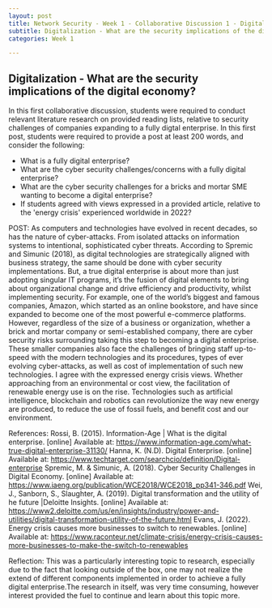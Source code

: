 ```yaml
---
layout: post
title: Network Security - Week 1 - Collaborative Discussion 1 - Digitalization - What are the security implications of the digital economy?
subtitle: Digitalization - What are the security implications of the digital economy?
categories: Week 1

---
```


## Digitalization - What are the security implications of the digital economy?

In this first collaborative discussion, students were required to conduct relevant literature research on provided reading lists, relative to security challenges of companies expanding to a fully digtal enterprise. 
In this first post, students were required to provide a post at least 200 words, and consider the following:
- What is a fully digital enterprise?
- What are the cyber security challenges/concerns with a fully digital enterprise?
- What are the cyber security challenges for a bricks and mortar SME wanting to become a digital enterprise?
- If students agreed with views expressed in a provided article, relative to the 'energy crisis' experienced worldwide in 2022?

POST:
As computers and technologies have evolved in recent decades, so has the nature of cyber-attacks. From isolated attacks on information systems to intentional, sophisticated cyber threats. According to Spremic and Simunic (2018), as digital technologies are strategically aligned with business strategy, the same should be done with cyber security implementations. But, a true digital enterprise is about more than just adopting singular IT programs, it’s the fusion of digital elements to bring about organizational change and drive efficiency and productivity, whilst implementing security. 
For example, one of the world’s biggest and famous companies, Amazon, which started as an online bookstore, and have since expanded to become one of the most powerful e-commerce platforms. However, regardless of the size of a business or organization, whether a brick and mortar company or semi-established company, there are cyber security risks surrounding taking this step to becoming a digital enterprise. These smaller companies also face the challenges of bringing staff up-to-speed with the modern technologies and its procedures, types of ever evolving cyber-attacks, as well as cost of implementation of such new technologies. 
I agree with the expressed energy crisis views. Whether approaching from an environmental or cost view, the facilitation of renewable energy use is on the rise. Technologies such as artificial intelligence, blockchain and robotics can revolutionize the way new energy are produced, to reduce the use of fossil fuels, and benefit cost and our environment. 

References:
Rossi, B. (2015). Information-Age | What is the digital enterprise. [online] Available at: https://www.information-age.com/what-true-digital-enterprise-31130/
Hanna, K. (N.D). Digital Enterprise. [online] Available at: https://www.techtarget.com/searchcio/definition/Digital-enterprise 
Spremic, M. & Simunic, A. (2018). Cyber Security Challenges in Digital Economy. [online] Available at: https://www.iaeng.org/publication/WCE2018/WCE2018_pp341-346.pdf 
Wei, J., Sanborn, S., Slaughter, A. (2019). Digital transformation and the utility of he future |Deloitte Insights. [online] Available at: https://www2.deloitte.com/us/en/insights/industry/power-and-utilities/digital-transformation-utility-of-the-future.html 
Evans, J. (2022). Energy crisis causes more businesses to switch to renewables. [online] Available at: https://www.raconteur.net/climate-crisis/energy-crisis-causes-more-businesses-to-make-the-switch-to-renewables 

Reflection:
This was a particularly interesting topic to research, especially due to the fact that looking outside of the box, one may not realize the extend of different components implemented in order to achieve a fully digital enterprise.The research in itself, was very time consuming, however interest provided the fuel to continue and learn about this topic more. 
